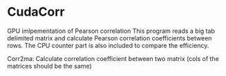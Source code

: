 # CudaCorr
GPU imlpementation of Pearson correlation
This program reads a big tab delimited matrix
and calculate Pearson correlation coefficients
between rows.
The CPU counter part is also included to compare
the efficiency.

Corr2ma: Calculate correlation coefficient between two matrix (cols of the matrices should be the same)

